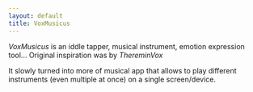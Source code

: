 ```yaml
---
layout: default
title: VoxMusicus
---
```


*VoxMusicus* is an iddle tapper, musical instrument, emotion expression tool... Original inspiration was by *ThereminVox*

It slowly turned into more of musical app that allows to play different instruments (even multiple at once) on a single screen/device.

